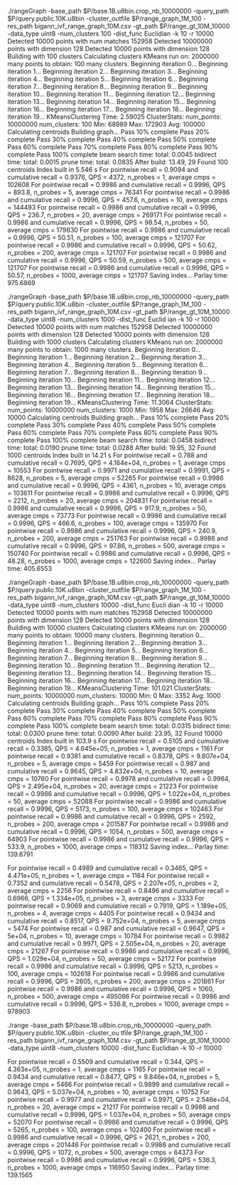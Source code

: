 ./rangeGraph -base_path $P/base.1B.u8bin.crop_nb_10000000 -query_path $P/query.public.10K.u8bin -cluster_outfile $P/range_graph_1M_100 -res_path bigann_ivf_range_graph_10M.csv -gt_path $P/range_gt_10M_10000 -data_type uint8 -num_clusters 100 -dist_func Euclidian -k 10 -r 10000
Detected 10000 points with num matches 152958
Detected 10000000 points with dimension 128
Detected 10000 points with dimension 128
Building with 100 clusters
Calculating clusters
KMeans run on: 2000000 many points to obtain: 100 many clusters.
Beginning iteration 0...
Beginning iteration 1...
Beginning iteration 2...
Beginning iteration 3...
Beginning iteration 4...
Beginning iteration 5...
Beginning iteration 6...
Beginning iteration 7...
Beginning iteration 8...
Beginning iteration 9...
Beginning iteration 10...
Beginning iteration 11...
Beginning iteration 12...
Beginning iteration 13...
Beginning iteration 14...
Beginning iteration 15...
Beginning iteration 16...
Beginning iteration 17...
Beginning iteration 18...
Beginning iteration 19...
KMeansClustering Time: 2.59025
ClusterStats: num_points: 10000000 num_clusters: 100 Min: 68989 Max: 172903 Avg: 100000
Calculating centroids
Building graph...
Pass 10% complete
Pass 20% complete
Pass 30% complete
Pass 40% complete
Pass 50% complete
Pass 60% complete
Pass 70% complete
Pass 80% complete
Pass 90% complete
Pass 100% complete
beam search time: total: 0.0045
bidirect time: total: 0.0015
prune time: total: 0.0835
After build: 13.49, 29
Found 100 centroids
Index built in 5.546 s
For pointwise recall = 0.9094 and cumulative recall = 0.9376, QPS = 4372, n_probes = 1, average cmps = 102608
For pointwise recall = 0.9986 and cumulative recall = 0.9996, QPS = 893.8, n_probes = 5, average cmps = 76341
For pointwise recall = 0.9986 and cumulative recall = 0.9996, QPS = 457.6, n_probes = 10, average cmps = 144493
For pointwise recall = 0.9986 and cumulative recall = 0.9996, QPS = 236.7, n_probes = 20, average cmps = 269171
For pointwise recall = 0.9986 and cumulative recall = 0.9996, QPS = 98.54, n_probes = 50, average cmps = 179830
For pointwise recall = 0.9986 and cumulative recall = 0.9996, QPS = 50.51, n_probes = 100, average cmps = 121707
For pointwise recall = 0.9986 and cumulative recall = 0.9996, QPS = 50.62, n_probes = 200, average cmps = 121707
For pointwise recall = 0.9986 and cumulative recall = 0.9996, QPS = 50.59, n_probes = 500, average cmps = 121707
For pointwise recall = 0.9986 and cumulative recall = 0.9996, QPS = 50.57, n_probes = 1000, average cmps = 121707
Saving index...
Parlay time: 975.6869


./rangeGraph -base_path $P/base.1B.u8bin.crop_nb_10000000 -query_path $P/query.public.10K.u8bin -cluster_outfile $P/range_graph_1M_100 -res_path bigann_ivf_range_graph_10M.csv -gt_path $P/range_gt_10M_10000 -data_type uint8 -num_clusters 1000 -dist_func Euclid
ian -k 10 -r 10000
Detected 10000 points with num matches 152958
Detected 10000000 points with dimension 128
Detected 10000 points with dimension 128
Building with 1000 clusters
Calculating clusters
KMeans run on: 2000000 many points to obtain: 1000 many clusters.
Beginning iteration 0...
Beginning iteration 1...
Beginning iteration 2...
Beginning iteration 3...
Beginning iteration 4...
Beginning iteration 5...
Beginning iteration 6...
Beginning iteration 7...
Beginning iteration 8...
Beginning iteration 9...
Beginning iteration 10...
Beginning iteration 11...
Beginning iteration 12...
Beginning iteration 13...
Beginning iteration 14...
Beginning iteration 15...
Beginning iteration 16...
Beginning iteration 17...
Beginning iteration 18...
Beginning iteration 19...
KMeansClustering Time: 11.3064
ClusterStats: num_points: 10000000 num_clusters: 1000 Min: 1958 Max: 26646 Avg: 10000
Calculating centroids
Building graph...
Pass 10% complete
Pass 20% complete
Pass 30% complete
Pass 40% complete
Pass 50% complete
Pass 60% complete
Pass 70% complete
Pass 80% complete
Pass 90% complete
Pass 100% complete
beam search time: total: 0.0458
bidirect time: total: 0.0190
prune time: total: 0.0288
After build: 19.95, 32
Found 1000 centroids
Index built in 14.21 s
For pointwise recall = 0.788 and cumulative recall = 0.7695, QPS = 4.164e+04, n_probes = 1, average cmps = 10553
For pointwise recall = 0.9971 and cumulative recall = 0.9991, QPS = 8628, n_probes = 5, average cmps = 52265
For pointwise recall = 0.9986 and cumulative recall = 0.9996, QPS = 4361, n_probes = 10, average cmps = 103611
For pointwise recall = 0.9986 and cumulative recall = 0.9996, QPS = 2212, n_probes = 20, average cmps = 204831
For pointwise recall = 0.9986 and cumulative recall = 0.9996, QPS = 917.9, n_probes = 50, average cmps = 73773
For pointwise recall = 0.9986 and cumulative recall = 0.9996, QPS = 466.6, n_probes = 100, average cmps = 135970
For pointwise recall = 0.9986 and cumulative recall = 0.9996, QPS = 240.9, n_probes = 200, average cmps = 251763
For pointwise recall = 0.9986 and cumulative recall = 0.9996, QPS = 97.86, n_probes = 500, average cmps = 150740
For pointwise recall = 0.9986 and cumulative recall = 0.9996, QPS = 48.28, n_probes = 1000, average cmps = 122600
Saving index...
Parlay time: 405.6553


./rangeGraph -base_path $P/base.1B.u8bin.crop_nb_10000000 -query_path $P/query.public.10K.u8bin -cluster_outfile $P/range_graph_1M_100 -res_path bigann_ivf_range_graph_10M.csv -gt_path $P/range_gt_10M_10000 -data_type uint8 -num_clusters 10000 -dist_func Eucli
dian -k 10 -r 10000
Detected 10000 points with num matches 152958
Detected 10000000 points with dimension 128
Detected 10000 points with dimension 128
Building with 10000 clusters
Calculating clusters
KMeans run on: 2000000 many points to obtain: 10000 many clusters.
Beginning iteration 0...
Beginning iteration 1...
Beginning iteration 2...
Beginning iteration 3...
Beginning iteration 4...
Beginning iteration 5...
Beginning iteration 6...
Beginning iteration 7...
Beginning iteration 8...
Beginning iteration 9...
Beginning iteration 10...
Beginning iteration 11...
Beginning iteration 12...
Beginning iteration 13...
Beginning iteration 14...
Beginning iteration 15...
Beginning iteration 16...
Beginning iteration 17...
Beginning iteration 18...
Beginning iteration 19...
KMeansClustering Time: 101.021
ClusterStats: num_points: 10000000 num_clusters: 10000 Min: 0 Max: 3352 Avg: 1000
Calculating centroids
Building graph...
Pass 10% complete
Pass 20% complete
Pass 30% complete
Pass 40% complete
Pass 50% complete
Pass 60% complete
Pass 70% complete
Pass 80% complete
Pass 90% complete
Pass 100% complete
beam search time: total: 0.0315
bidirect time: total: 0.0300
prune time: total: 0.0090
After build: 23.95, 32
Found 10000 centroids
Index built in 103.9 s
For pointwise recall = 0.5105 and cumulative recall = 0.3385, QPS = 4.645e+05, n_probes = 1, average cmps = 1161
For pointwise recall = 0.9381 and cumulative recall = 0.8378, QPS = 9.807e+04, n_probes = 5, average cmps = 5459
For pointwise recall = 0.987 and cumulative recall = 0.9645, QPS = 4.832e+04, n_probes = 10, average cmps = 10760
For pointwise recall = 0.9978 and cumulative recall = 0.9964, QPS = 2.495e+04, n_probes = 20, average cmps = 21223
For pointwise recall = 0.9986 and cumulative recall = 0.9996, QPS = 1.022e+04, n_probes = 50, average cmps = 52088
For pointwise recall = 0.9986 and cumulative recall = 0.9996, QPS = 5173, n_probes = 100, average cmps = 102463
For pointwise recall = 0.9986 and cumulative recall = 0.9996, QPS = 2592, n_probes = 200, average cmps = 201587
For pointwise recall = 0.9986 and cumulative recall = 0.9996, QPS = 1054, n_probes = 500, average cmps = 64903
For pointwise recall = 0.9986 and cumulative recall = 0.9996, QPS = 533.9, n_probes = 1000, average cmps = 118312
Saving index...
Parlay time: 139.6791


For pointwise recall = 0.4989 and cumulative recall = 0.3465, QPS = 4.471e+05, n_probes = 1, average cmps = 1164
For pointwise recall = 0.7352 and cumulative recall = 0.5478, QPS = 2.207e+05, n_probes = 2, average cmps = 2256
For pointwise recall = 0.8496 and cumulative recall = 0.6966, QPS = 1.334e+05, n_probes = 3, average cmps = 3333
For pointwise recall = 0.9069 and cumulative recall = 0.7919, QPS = 1.189e+05, n_probes = 4, average cmps = 4405
For pointwise recall = 0.9434 and cumulative recall = 0.8517, QPS = 9.752e+04, n_probes = 5, average cmps = 5474
For pointwise recall = 0.987 and cumulative recall = 0.9647, QPS = 5e+04, n_probes = 10, average cmps = 10784
For pointwise recall = 0.9982 and cumulative recall = 0.9971, QPS = 2.505e+04, n_probes = 20, average cmps = 21267
For pointwise recall = 0.9986 and cumulative recall = 0.9996, QPS = 1.029e+04, n_probes = 50, average cmps = 52172
For pointwise recall = 0.9986 and cumulative recall = 0.9996, QPS = 5213, n_probes = 100, average cmps = 102618
For pointwise recall = 0.9986 and cumulative recall = 0.9996, QPS = 2605, n_probes = 200, average cmps = 201861
For pointwise recall = 0.9986 and cumulative recall = 0.9996, QPS = 1060, n_probes = 500, average cmps = 495086
For pointwise recall = 0.9986 and cumulative recall = 0.9996, QPS = 536.8, n_probes = 1000, average cmps = 978903

./range -base_path $P/base.1B.u8bin.crop_nb_10000000 -query_path $P/query.public.10K.u8bin -cluster_ou
tfile $P/range_graph_1M_100 -res_path bigann_ivf_range_graph_10M.csv -gt_path $P/range_gt_10M_10000 -data_type uint8 -num_clusters 10000 -dist_func Euclidian 
-k 10 -r 10000

For pointwise recall = 0.5509 and cumulative recall = 0.344, QPS = 4.363e+05, n_probes = 1, average cmps = 1165
For pointwise recall = 0.9434 and cumulative recall = 0.8477, QPS = 9.846e+04, n_probes = 5, average cmps = 5466
For pointwise recall = 0.9899 and cumulative recall = 0.9643, QPS = 5.037e+04, n_probes = 10, average cmps = 10752
For pointwise recall = 0.9977 and cumulative recall = 0.9971, QPS = 2.546e+04, n_probes = 20, average cmps = 21217
For pointwise recall = 0.9986 and cumulative recall = 0.9996, QPS = 1.037e+04, n_probes = 50, average cmps = 52070
For pointwise recall = 0.9986 and cumulative recall = 0.9996, QPS = 5265, n_probes = 100, average cmps = 102400
For pointwise recall = 0.9986 and cumulative recall = 0.9996, QPS = 2621, n_probes = 200, average cmps = 201446
For pointwise recall = 0.9986 and cumulative recall = 0.9996, QPS = 1072, n_probes = 500, average cmps = 64373
For pointwise recall = 0.9986 and cumulative recall = 0.9996, QPS = 536.3, n_probes = 1000, average cmps = 116950
Saving index...
Parlay time: 139.1565